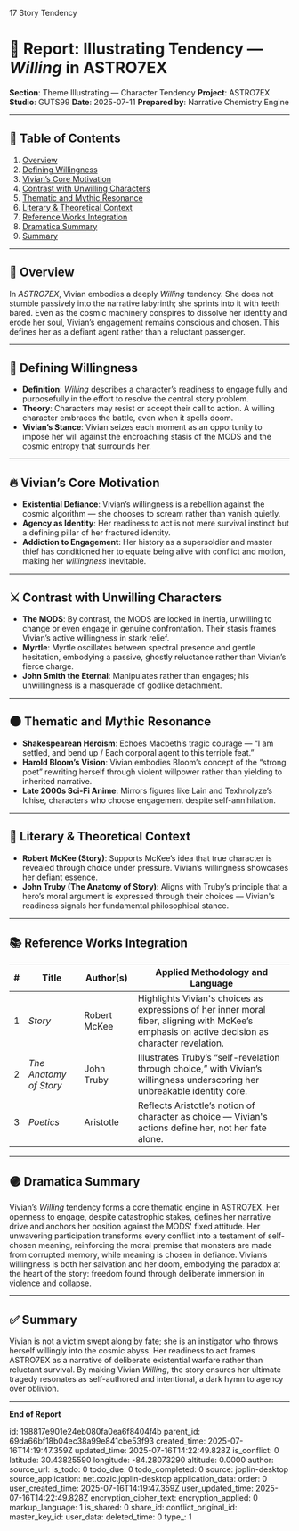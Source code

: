 17 Story Tendency 

# 📘 Report: Illustrating Tendency — *Willing* in ASTRO7EX

**Section**: Theme Illustrating — Character Tendency
**Project**: ASTRO7EX
**Studio**: GUTS99
**Date**: 2025-07-11
**Prepared by**: Narrative Chemistry Engine

---

## 📓 Table of Contents

1. [Overview](#overview)
2. [Defining Willingness](#defining-willingness)
3. [Vivian’s Core Motivation](#vivians-core-motivation)
4. [Contrast with Unwilling Characters](#contrast-with-unwilling-characters)
5. [Thematic and Mythic Resonance](#thematic-and-mythic-resonance)
6. [Literary & Theoretical Context](#literary--theoretical-context)
7. [Reference Works Integration](#reference-works-integration)
8. [Dramatica Summary](#dramatica-summary)
9. [Summary](#summary)

---

## 🧠 Overview

In *ASTRO7EX*, Vivian embodies a deeply *Willing* tendency. She does not stumble passively into the narrative labyrinth; she sprints into it with teeth bared. Even as the cosmic machinery conspires to dissolve her identity and erode her soul, Vivian’s engagement remains conscious and chosen. This defines her as a defiant agent rather than a reluctant passenger.

---

## 🎯 Defining Willingness

* **Definition**: *Willing* describes a character’s readiness to engage fully and purposefully in the effort to resolve the central story problem.
* **Theory**: Characters may resist or accept their call to action. A willing character embraces the battle, even when it spells doom.
* **Vivian’s Stance**: Vivian seizes each moment as an opportunity to impose her will against the encroaching stasis of the MODS and the cosmic entropy that surrounds her.

---

## 🔥 Vivian’s Core Motivation

* **Existential Defiance**: Vivian’s willingness is a rebellion against the cosmic algorithm — she chooses to scream rather than vanish quietly.
* **Agency as Identity**: Her readiness to act is not mere survival instinct but a defining pillar of her fractured identity.
* **Addiction to Engagement**: Her history as a supersoldier and master thief has conditioned her to equate being alive with conflict and motion, making her *willingness* inevitable.

---

## ⚔️ Contrast with Unwilling Characters

* **The MODS**: By contrast, the MODS are locked in inertia, unwilling to change or even engage in genuine confrontation. Their stasis frames Vivian’s active willingness in stark relief.
* **Myrtle**: Myrtle oscillates between spectral presence and gentle hesitation, embodying a passive, ghostly reluctance rather than Vivian’s fierce charge.
* **John Smith the Eternal**: Manipulates rather than engages; his unwillingness is a masquerade of godlike detachment.

---

## 🌑 Thematic and Mythic Resonance

* **Shakespearean Heroism**: Echoes Macbeth’s tragic courage — “I am settled, and bend up / Each corporal agent to this terrible feat.”
* **Harold Bloom’s Vision**: Vivian embodies Bloom’s concept of the “strong poet” rewriting herself through violent willpower rather than yielding to inherited narrative.
* **Late 2000s Sci-Fi Anime**: Mirrors figures like Lain and Texhnolyze’s Ichise, characters who choose engagement despite self-annihilation.

---

## 📖 Literary & Theoretical Context

* **Robert McKee (Story)**: Supports McKee’s idea that true character is revealed through choice under pressure. Vivian’s willingness showcases her defiant essence.
* **John Truby (The Anatomy of Story)**: Aligns with Truby’s principle that a hero’s moral argument is expressed through their choices — Vivian's readiness signals her fundamental philosophical stance.

---

## 📚 Reference Works Integration

| # | **Title**              | **Author(s)** | **Applied Methodology and Language**                                                                                                            |
| - | ---------------------- | ------------- | ----------------------------------------------------------------------------------------------------------------------------------------------- |
| 1 | *Story*                | Robert McKee  | Highlights Vivian's choices as expressions of her inner moral fiber, aligning with McKee’s emphasis on active decision as character revelation. |
| 2 | *The Anatomy of Story* | John Truby    | Illustrates Truby’s “self-revelation through choice,” with Vivian’s willingness underscoring her unbreakable identity core.                     |
| 3 | *Poetics*              | Aristotle     | Reflects Aristotle’s notion of character as choice — Vivian's actions define her, not her fate alone.                                           |

---

## 🟣 Dramatica Summary

Vivian’s *Willing* tendency forms a core thematic engine in ASTRO7EX. Her openness to engage, despite catastrophic stakes, defines her narrative drive and anchors her position against the MODS' fixed attitude. Her unwavering participation transforms every conflict into a testament of self-chosen meaning, reinforcing the moral premise that monsters are made from corrupted memory, while meaning is chosen in defiance. Vivian’s willingness is both her salvation and her doom, embodying the paradox at the heart of the story: freedom found through deliberate immersion in violence and collapse.

---

## ✅ Summary

Vivian is not a victim swept along by fate; she is an instigator who throws herself willingly into the cosmic abyss. Her readiness to act frames ASTRO7EX as a narrative of deliberate existential warfare rather than reluctant survival. By making Vivian *Willing*, the story ensures her ultimate tragedy resonates as self-authored and intentional, a dark hymn to agency over oblivion.

---

**End of Report**


id: 198817e901e24eb080fa0ea6f8404f4b
parent_id: 69da66bf18b04ec38a99e841cbe53f93
created_time: 2025-07-16T14:19:47.359Z
updated_time: 2025-07-16T14:22:49.828Z
is_conflict: 0
latitude: 30.43825590
longitude: -84.28073290
altitude: 0.0000
author: 
source_url: 
is_todo: 0
todo_due: 0
todo_completed: 0
source: joplin-desktop
source_application: net.cozic.joplin-desktop
application_data: 
order: 0
user_created_time: 2025-07-16T14:19:47.359Z
user_updated_time: 2025-07-16T14:22:49.828Z
encryption_cipher_text: 
encryption_applied: 0
markup_language: 1
is_shared: 0
share_id: 
conflict_original_id: 
master_key_id: 
user_data: 
deleted_time: 0
type_: 1